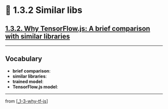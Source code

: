 # 🌱 1.3.2 Similar libs

## [**1.3.2.** Why TensorFlow.js: A brief comparison with similar libraries](https://livebook.manning.com/book/deep-learning-with-javascript/chapter-1/157)

---

## **Vocabulary**

- **brief comparison**:
- **similar libraries**:
- **trained model**:
- **TensorFlow.js model**:

---
from [[_1-3-why-tf-js]]

[//begin]: # "Autogenerated link references for markdown compatibility"
[_1-3-why-tf-js]: _1-3-why-tf-js.md "🌱 Why TF.js?"
[//end]: # "Autogenerated link references"